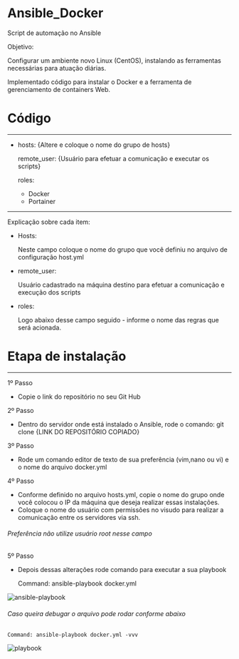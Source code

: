 # Ansible_Docker
Script de automação no Ansible

Objetivo: 

Configurar um ambiente novo Linux (CentOS), instalando as ferramentas necessárias para atuação diárias. 

Implementado código para instalar o Docker e a ferramenta de gerenciamento de containers Web.

# Código 
---
- hosts: 
     {Altere e coloque o nome do grupo de hosts}
		 
  remote_user: 
					{Usuário para efetuar a comunicação e executar os scripts}
		
  roles:
    - Docker
    - Portainer

---
Explicação sobre cada item:

- Hosts: 
	
  Neste campo coloque o nome do grupo que você definiu no arquivo de configuração host.yml
	
- remote_user: 

  Usuário cadastrado na máquina destino para efetuar a comunicação e execução dos scripts
	
- roles: 

  Logo abaixo desse campo seguido - informe o nome das regras que será acionada. 
  
# Etapa de instalação  
---  

1º Passo

- Copie o link do repositório no seu Git Hub

2º Passo

- Dentro do servidor onde está instalado o Ansible, rode o comando: git clone {LINK DO REPOSITÓRIO COPIADO}

3º Passo

- Rode um comando editor de texto de sua preferência (vim,nano ou vi) e o nome do arquivo docker.yml

4º Passo

- Conforme definido no arquivo hosts.yml, copie o nome do grupo onde você colocou o IP da máquina que deseja realizar essas instalações.
- Coloque o nome do usuário com permissões no visudo para realizar a comunicação entre os servidores via ssh.

######  Preferência não utilize usuário root nesse campo ######

5º Passo

- Depois dessas alterações rode comando para executar a sua playbook

	 Command: ansible-playbook docker.yml 
	
![ansible-playbook](https://user-images.githubusercontent.com/90550531/135503485-ef4e3111-fcc8-434a-bf79-5945027ad803.png)

######  Caso queira debugar o arquivo pode rodar conforme abaixo ######	

	Command: ansible-playbook docker.yml -vvv
	
![playbook](https://user-images.githubusercontent.com/90550531/135503608-1191100b-db7c-4dc7-acd3-b41e0de75a2c.png)
